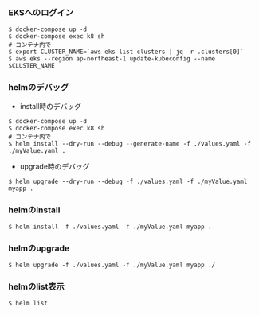 ### EKSへのログイン
```
$ docker-compose up -d
$ docker-compose exec k8 sh
# コンテナ内で
$ export CLUSTER_NAME=`aws eks list-clusters | jq -r .clusters[0]`
$ aws eks --region ap-northeast-1 update-kubeconfig --name $CLUSTER_NAME
```

### helmのデバッグ
- install時のデバッグ
```
$ docker-compose up -d
$ docker-compose exec k8 sh
# コンテナ内で
$ helm install --dry-run --debug --generate-name -f ./values.yaml -f ./myValue.yaml .
```

- upgrade時のデバッグ
```
$ helm upgrade --dry-run --debug -f ./values.yaml -f ./myValue.yaml myapp .
```

### helmのinstall
```
$ helm install -f ./values.yaml -f ./myValue.yaml myapp .
```

### helmのupgrade
```
$ helm upgrade -f ./values.yaml -f ./myValue.yaml myapp ./
```

### helmのlist表示
```
$ helm list
```
